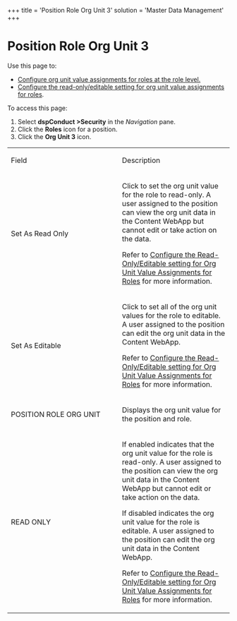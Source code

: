 +++
title = 'Position Role Org Unit 3'
solution = 'Master Data Management'
+++

# Position Role Org Unit 3

<div class="use">

Use this page to:

  - [Configure org unit value assignments for roles at the role
    level.](../Use_Cases/Set_a_Roles_Org_Unit_Value_Assignments.htm#Configure_Org_Unit_Value_Assignments__at_the_Role_Level)
  - [Configure the read-only/editable setting for org unit value
    assignments for
    roles](../Use_Cases/Set_a_Roles_Org_Unit_Value_Assignments.htm#Configure_the_Read_Only_Editable_setting_for_Org_Unit_Value_Assignments_for_Roles).

</div>

To access this page:

1.  Select <span style="font-weight: bold;">dspConduct
    \></span>**Security** in the *Navigation* pane.
2.  Click the **Roles** icon for a position.
3.  Click the **Org Unit 3** icon.

<table>
<colgroup>
<col style="width: 50%" />
<col style="width: 50%" />
</colgroup>
<tbody>
<tr class="odd">
<td><p>Field</p></td>
<td><p>Description</p></td>
</tr>
<tr class="even">
<td><p>Set As Read Only</p></td>
<td><p>Click to set the org unit value for the role to read-only. A user assigned to the position can view the org unit data in the Content WebApp but cannot edit or take action on the data.</p>
<p>Refer to <a href="../Use_Cases/Set_a_Roles_Org_Unit_Value_Assignments.htm#Configure_the_Read_Only_Editable_setting_for_Org_Unit_Value_Assignments_for_Roles">Configure the Read-Only/Editable setting for Org Unit Value Assignments for Roles</a> for more information.</p></td>
</tr>
<tr class="odd">
<td><p>Set As Editable</p></td>
<td><p>Click to set all of the org unit values for the role to editable. A user assigned to the position can edit the org unit data in the Content WebApp.</p>
<p>Refer to <a href="../Use_Cases/Set_a_Roles_Org_Unit_Value_Assignments.htm#Configure_the_Read_Only_Editable_setting_for_Org_Unit_Value_Assignments_for_Roles">Configure the Read-Only/Editable setting for Org Unit Value Assignments for Roles</a> for more information.</p></td>
</tr>
<tr class="even">
<td><p>POSITION ROLE ORG UNIT</p></td>
<td><p>Displays the org unit value for the position and role.</p></td>
</tr>
<tr class="odd">
<td><p>READ ONLY</p></td>
<td><p>If enabled indicates that the org unit value for the role is read-only. A user assigned to the position can view the org unit data in the Content WebApp but cannot edit or take action on the data.</p>
<p>If disabled indicates the org unit value for the role is editable. A user assigned to the position can edit the org unit data in the Content WebApp.</p>
<p>Refer to <a href="../Use_Cases/Set_a_Roles_Org_Unit_Value_Assignments.htm#Configure_the_Read_Only_Editable_setting_for_Org_Unit_Value_Assignments_for_Roles">Configure the Read-Only/Editable setting for Org Unit Value Assignments for Roles</a> for more information.</p></td>
</tr>
</tbody>
</table>

